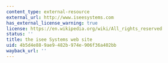 ```yaml
---
content_type: external-resource
external_url: http://www.iseesystems.com
has_external_license_warning: true
license: https://en.wikipedia.org/wiki/All_rights_reserved
status: ''
title: the isee Systems web site
uid: 4b5d4e88-9ae9-482b-974e-906f36a402bb
wayback_url: ''
---
```

